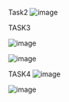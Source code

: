 Task2
![image](https://github.com/AkhlaqqAhmad/Web-Programming/assets/96955841/d788e3f4-fb00-4e8a-95f8-628cbbce899b)


TASK3 

![image](https://github.com/AkhlaqqAhmad/Web-Programming/assets/96955841/b0bdb368-eb40-4c0a-9c18-2df46c659e39)


![image](https://github.com/AkhlaqqAhmad/Web-Programming/assets/96955841/319acda5-d6e1-44ac-87fc-f14e9469168c)

TASK4
![image](https://github.com/AkhlaqqAhmad/Web-Programming/assets/96955841/591903d7-6840-4c8f-be11-d7f5cdfb0724)

![image](https://github.com/AkhlaqqAhmad/Web-Programming/assets/96955841/084da8b1-266f-486f-9637-f04863ec1511)

